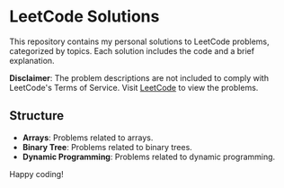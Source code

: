 # LeetCode Solutions

This repository contains my personal solutions to LeetCode problems, categorized by topics. Each solution includes the code and a brief explanation.

**Disclaimer**: The problem descriptions are not included to comply with LeetCode's Terms of Service. Visit [LeetCode](https://leetcode.com/) to view the problems.

## Structure
- **Arrays**: Problems related to arrays.
- **Binary Tree**: Problems related to binary trees.
- **Dynamic Programming**: Problems related to dynamic programming.

Happy coding!
